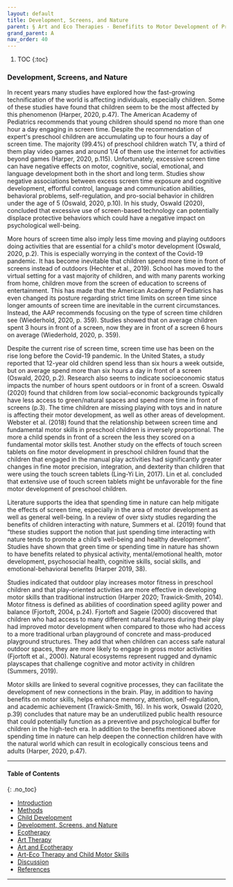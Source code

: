 ```yaml
---
layout: default
title: Development, Screens, and Nature
parent: § Art and Eco Therapies - Benefifits to Motor Development of Preschool-Age Children in the Screen Era  
grand_parent: A 
nav_order: 40
---
```

<style>
.dont-break-out {
  /* These are technically the same, but use both */
  overflow-wrap: break-word;
  word-wrap: break-word;

  -ms-word-break: break-all;
  /* This is the dangerous one in WebKit, as it breaks things wherever */
  word-break: break-all;
  /* Instead use this non-standard one: */
  word-break: break-word;
}

.youtube-container {
    position: relative;
    width: 100%;
    height: 0;
    padding-bottom: 56.25%;
}
.youtube-video {
    position: absolute;
    top: 0;
    left: 0;
    width: 100%;
    height: 100%;
}

</style>

<div class="dont-break-out" markdown="1">

1. TOC
{:toc}

### Development, Screens, and Nature
In recent years many studies have explored how the fast-growing technification of the world is affecting individuals, especially children. Some of these studies have found that children seem to be the most affected by this phenomenon (Harper, 2020, p.47). The American Academy of Pediatrics recommends that young children should spend no more than one hour a day engaging in screen time. Despite the recommendation of expert's preschool children are accumulating up to four hours a day of screen time. The majority (99.4%) of preschool children watch TV, a third of them play video games and around 1/4 of them use the internet for activities beyond games (Harper, 2020, p.115). Unfortunately, excessive screen time can have negative effects on motor, cognitive, social, emotional, and language development both in the short and long term. Studies show negative associations between excess screen time exposure and cognitive development, effortful control, language and communication abilities, behavioral problems, self-regulation, and pro-social behavior in children under the age of 5 (Oswald, 2020, p.10). In his study, Oswald (2020), concluded that excessive use of screen-based technology can potentially displace protective behaviors which could have a negative impact on psychological well-being.

More hours of screen time also imply less time moving and playing outdoors doing activities that are essential for a child's motor development (Oswald, 2020, p.2). This is especially worrying in the context of the Covid-19 pandemic. It has become inevitable that children spend more time in front of screens instead of outdoors (Hechter et al., 2019). School has moved to the virtual setting for a vast majority of children, and with many parents working from home, children move from the screen of education to screens of entertainment. This has made that the American Academy of Pediatrics has even changed its posture regarding strict time limits on screen time since longer amounts of screen time are inevitable in the current circumstances. Instead, the AAP recommends focusing on the type of screen time children see (Wiederhold, 2020, p. 359). Studies showed that on average children spent 3 hours in front of a screen, now they are in front of a screen 6 hours on average (Wiederhold, 2020, p. 359).

Despite the current rise of screen time, screen time use has been on the rise long before the Covid-19 pandemic. In the United States, a study reported that 12-year old children spend less than six hours a week outside, but on average spend more than six hours a day in front of a screen (Oswald, 2020, p.2). Research also seems to indicate socioeconomic status impacts the number of hours spent outdoors or in front of a screen. Oswald (2020) found that children from low social-economic backgrounds typically have less access to green/natural spaces and spend more time in front of screens (p.3). The time children are missing playing with toys and in nature is affecting their motor development, as well as other areas of development. Webster et al. (2018) found that the relationship between screen time and fundamental motor skills in preschool children is inversely proportional. The more a child spends in front of a screen the less they scored on a fundamental motor skills test. Another study on the effects of touch screen tablets on fine motor development in preschool children found that the children that engaged in the manual play activities had significantly greater changes in fine motor precision, integration, and dexterity than children that were using the touch screen tablets (Ling-Yi Lin, 2017). Lin et al. concluded that extensive use of touch screen tablets might be unfavorable for the fine motor development of preschool children.

Literature supports the idea that spending time in nature can help mitigate the effects of screen time, especially in the area of motor development as well as general well-being. In a review of over sixty studies regarding the benefits of children interacting with nature, Summers et al. (2019) found that “these studies support the notion that just spending time interacting with nature tends to promote a child’s well-being and healthy development”. Studies have shown that green time or spending time in nature has shown to have benefits related to physical activity, mental/emotional health, motor development, psychosocial health, cognitive skills, social skills, and emotional-behavioral benefits (Harper 2019, 38).

Studies indicated that outdoor play increases motor fitness in preschool children and that play-oriented activities are more effective in developing motor skills than traditional instruction (Harper 2020; Trawick-Smith, 2014). Motor fitness is defined as abilities of coordination speed agility power and balance (Fjortoft, 2004, p.24). Fjortoft and Sageie (2000) discovered that children who had access to many different natural features during their play had improved motor development when compared to those who had access to a more traditional urban playground of concrete and mass-produced playground structures. They add that when children can access safe natural outdoor spaces, they are more likely to engage in gross motor activities (Fjortoft et al., 2000). Natural ecosystems represent rugged and dynamic playscapes that challenge cognitive and motor activity in children (Summers, 2019).

Motor skills are linked to several cognitive processes, they can facilitate the development of new connections in the brain. Play, in addition to having benefits on motor skills, helps enhance memory, attention, self-regulation, and academic achievement (Trawick-Smith, 16). In his work, Oswald (2020, p.39) concludes that nature may be an underutilized public health resource that could potentially function as a preventive and psychological buffer for children in the high-tech era. In addition to the benefits mentioned above spending time in nature can help deepen the connection children have with the natural world which can result in ecologically conscious teens and adults (Harper, 2020, p.47).

***

#### Table of Contents
{: .no_toc}

<ul><li> <a href="/docs/A/art-and-eco-therapies-benefits-to-motor-development-of-preschool-age-children-in-the-screen-era-1/">Introduction</a></li><li> <a href="/docs/A/art-and-eco-therapies-benefits-to-motor-development-of-preschool-age-children-in-the-screen-era-2/">Methods</a></li><li> <a href="/docs/A/art-and-eco-therapies-benefits-to-motor-development-of-preschool-age-children-in-the-screen-era-3/">Child Development</a></li><li> <a href="/docs/A/art-and-eco-therapies-benefits-to-motor-development-of-preschool-age-children-in-the-screen-era-4/">Development, Screens, and Nature</a></li><li> <a href="/docs/A/art-and-eco-therapies-benefits-to-motor-development-of-preschool-age-children-in-the-screen-era-5/">Ecotherapy</a></li><li> <a href="/docs/A/art-and-eco-therapies-benefits-to-motor-development-of-preschool-age-children-in-the-screen-era-6/">Art Therapy</a></li><li> <a href="/docs/A/art-and-eco-therapies-benefits-to-motor-development-of-preschool-age-children-in-the-screen-era-7/">Art and Ecotherapy</a></li><li> <a href="/docs/A/art-and-eco-therapies-benefits-to-motor-development-of-preschool-age-children-in-the-screen-era-8/">Art-Eco Therapy and Child Motor Skills</a></li><li> <a href="/docs/A/art-and-eco-therapies-benefits-to-motor-development-of-preschool-age-children-in-the-screen-era-9/">Discussion</a></li><li> <a href="/docs/A/art-and-eco-therapies-benefits-to-motor-development-of-preschool-age-children-in-the-screen-era-10/">References</a></li></ul>

***

</div>
